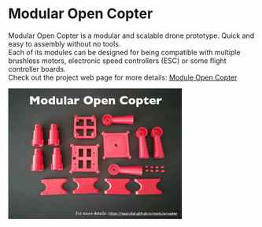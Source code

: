 # Modular Open Copter

Modular Open Copter is a modular and scalable drone prototype. Quick and easy to assembly without no tools. <br> Each of its modules can be designed for being compatible with multiple brushless motors, electronic speed controllers (ESC) or some flight controller boards. <br>
Check out the project web page for more details: <a href="https://saandial.github.io/modularcopter">Module Open Copter</a>
<div align="left">
    <img src="modularcopter.gif" alt="Logo" width="70%">
</div>
